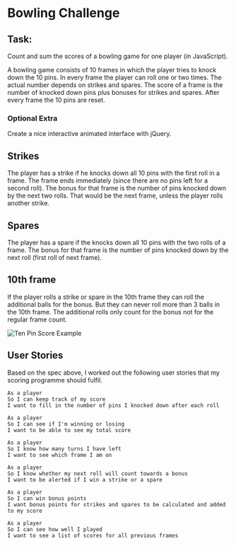 
Bowling Challenge
=================

Task:
-----

Count and sum the scores of a bowling game for one player (in JavaScript).

A bowling game consists of 10 frames in which the player tries to knock down the 10 pins. In every frame the player can roll one or two times. The actual number depends on strikes and spares. The score of a frame is the number of knocked down pins plus bonuses for strikes and spares. After every frame the 10 pins are reset.

### Optional Extra

Create a nice interactive animated interface with jQuery.

Strikes
----
The player has a strike if he knocks down all 10 pins with the first roll in a frame. The frame ends immediately (since there are no pins left for a second roll). The bonus for that frame is the number of pins knocked down by the next two rolls. That would be the next frame, unless the player rolls another strike.

Spares
----
The player has a spare if the knocks down all 10 pins with the two rolls of a frame. The bonus for that frame is the number of pins knocked down by the next roll (first roll of next frame).

10th frame
----
If the player rolls a strike or spare in the 10th frame they can roll the additional balls for the bonus. But they can never roll more than 3 balls in the 10th frame. The additional rolls only count for the bonus not for the regular frame count.

![Ten Pin Score Example](images/example_ten_pin_scoring.png)

## User Stories

Based on the spec above, I worked out the following user stories that my scoring programme should fulfil.

```
As a player
So I can keep track of my score
I want to fill in the number of pins I knocked down after each roll

As a player
So I can see if I'm winning or losing
I want to be able to see my total score

As a player
So I know how many turns I have left
I want to see which frame I am on

As a player
So I know whether my next roll will count towards a bonus
I want to be alerted if I win a strike or a spare

As a player
So I can win bonus points
I want bonus points for strikes and spares to be calculated and added to my score

As a player
So I can see how well I played
I want to see a list of scores for all previous frames
```
